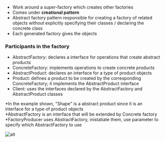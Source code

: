 - Work around a super-factory which creates other factories
- Comes under **creational pattern**
- Abstract factory pattern responsible for creating a factory of related objects without explicitly specifying their classes / declaring the concrete class
- Each generated factory gives the objects


### Participants in the factory
- AbstractFactory: declares a interface for operations that create abstract products 
- ConcreteFactory: implements operations to create concrete products 
- AbstractProduct: declares an interface for a type of product objects 
- Product: defines a product to be created by the corresponding ConcreteFactory; it implements the AbstractProduct interface
- Client: uses the interfaces declared by the AbstractFactory and AbstractProduct classes

*In the example shown, "Shape" is a abstract product since it is an interface for a type of product objects</br>
*AbstractFactory is an interface that will be extended by Concrete factory</br>
*FactoryProducer uses AbstractFactory, inistatiate them, use parameter to specify which AbstractFactory to use

![alt](https://www.tutorialspoint.com/design_pattern/images/abstractfactory_pattern_uml_diagram.jpg)

